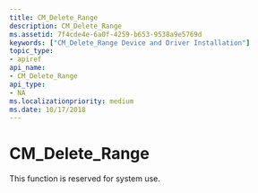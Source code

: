 ```yaml
---
title: CM_Delete_Range
description: CM_Delete_Range
ms.assetid: 7f4cde4e-6a0f-4259-b653-9538a9e5769d
keywords: ["CM_Delete_Range Device and Driver Installation"]
topic_type:
- apiref
api_name:
- CM_Delete_Range
api_type:
- NA
ms.localizationpriority: medium
ms.date: 10/17/2018
---
```


# CM_Delete_Range

This function is reserved for system use.
